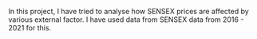 In this project, I have tried to analyse how SENSEX prices are affected by various external factor. I have used data from SENSEX data from 2016 - 2021 for this.
